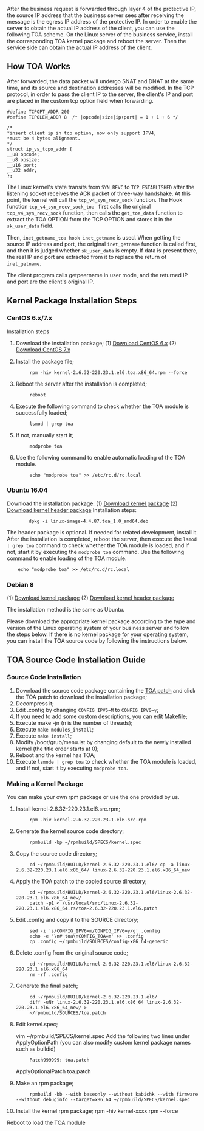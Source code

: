 ﻿After the business request is forwarded through layer 4 of the protective IP, the source IP address that the business server sees after receiving the message is the egress IP address of the protective IP. In order to enable the server to obtain the actual IP address of the client, you can use the following TOA scheme. On the Linux server of the business service, install the corresponding TOA kernel package and reboot the server. Then the service side can obtain the actual IP address of the client.

## How TOA Works
After forwarded, the data packet will undergo SNAT and DNAT at the same time, and its source and destination addresses will be modified.
In the TCP protocol, in order to pass the client IP to the server, the client's IP and port are placed in the custom tcp option field when forwarding.
		
    #define TCPOPT_ADDR	200  
    #define TCPOLEN_ADDR 8	/* |opcode|size|ip+port| = 1 + 1 + 6 */

    /*
    *insert client ip in tcp option, now only support IPV4,
    *must be 4 bytes alignment.
    */
    struct ip_vs_tcpo_addr {
    __u8 opcode;
    __u8 opsize;
    __u16 port;
    __u32 addr;
    }; 
The Linux kernel's state transits from `SYN_REVC` to `TCP_ESTABLISHED` after the listening socket receives the ACK packet of three-way handshake. At this point, the kernel will call the `tcp_v4_syn_recv_sock` function. The Hook function `tcp_v4_syn_recv_sock_toa ` first calls the original ` tcp_v4_syn_recv_sock ` function, then calls the `get_toa_data` function to extract the TOA OPTION from the TCP OPTION and stores it in the `sk_user_data` field.

Then, `inet_getname_toa hook inet_getname` is used. When getting the source IP address and port, the original `inet_getname` function is called first, and then it is judged whether `sk_user_data` is empty. If data is present there, the real IP and port are extracted from it to replace the return of `inet_getname`.

The client program calls getpeername in user mode, and the returned IP and port are the client's original IP.

## Kernel Package Installation Steps
### CentOS 6.x/7.x
Installation steps

1. Download the installation package;
 (1) [Download CentOS 6.x](http://toakernel-1253438722.cossh.myqcloud.com/kernel-2.6.32-220.23.1.el6.toa.x86_64.rpm)
 (2) [Download CentOS 7.x](http://toakernel-1253438722.cossh.myqcloud.com/kernel-3.10.0-693.el7.centos.toa.x86_64.rpm)
2. Install the package file;
							
			rpm -hiv kernel-2.6.32-220.23.1.el6.toa.x86_64.rpm --force						
3. Reboot the server after the installation is completed;

			reboot
4. Execute the following command to check whether the TOA module is successfully loaded;

			lsmod | grep toa
5. If not, manually start it;
    
			modprobe toa
6. Use the following command to enable automatic loading of the TOA module.

			echo "modprobe toa" >> /etc/rc.d/rc.local
			
### Ubuntu 16.04
Download the installation package:
(1) [Download kernel package](http://toakernel-1253438722.cossh.myqcloud.com/linux-image-4.4.87.toa_1.0_amd64.deb )
(2) [Download kernel header package](http://toakernel-1253438722.cossh.myqcloud.com/linux-headers-4.4.87.toa_1.0_amd64.deb)
Installation steps:

			dpkg -i linux-image-4.4.87.toa_1.0_amd64.deb
The header package is optional. If needed for related development, install it.
After the installation is completed, reboot the server, then execute the ` lsmod | grep toa ` command to check whether the TOA module is loaded, and if not, start it by executing the `modprobe toa` command.
Use the following command to enable loading of the TOA module.
		
		echo "modprobe toa" >> /etc/rc.d/rc.local
		 
### Debian 8

(1) [Download kernel package](http://toakernel-1253438722.cossh.myqcloud.com/linux-image-3.16.43.toa_1.0_amd64.deb)
(2) [Download kernel header package](http://toakernel-1253438722.cossh.myqcloud.com/linux-headers-3.16.43.toa_1.0_amd64.deb)

The installation method is the same as Ubuntu.


Please download the appropriate kernel package according to the type and version of the Linux operating system of your business server and follow the steps below. If there is no kernel package for your operating system, you can install the TOA source code by following the instructions below.

## TOA Source Code Installation Guide

### Source Code Installation

1. Download the source code package containing the [TOA patch](http://kb.linuxvirtualserver.org/images/3/34/Linux-2.6.32-220.23.1.el6.x86_64.rs.src.tar.gz) and click the TOA patch to download the installation package;
2. Decompress it;
3. Edit .config by changing `CONFIG_IPV6=M` to `CONFIG_IPV6=y`;
4. If you need to add some custom descriptions, you can edit Makefile;
5. Execute make -jn (n is the number of threads);
6. Execute `make modules_install`;
7. Execute `make install`;
8. Modify /boot/grub/menu.lst 	by changing default to the newly installed kernel (the title order starts at 0);
9. Reboot and the kernel has TOA;
10. Execute `lsmode | grep toa` to check whether the TOA module is loaded, 	and if not, start it by executing `modprobe toa`.

### Making a Kernel Package

You can make your own rpm package or use the one provided by us.

1. Install kernel-2.6.32-220.23.1.el6.src.rpm; 

			rpm -hiv kernel-2.6.32-220.23.1.el6.src.rpm
2. Generate the kernel source code directory;

			rpmbuild -bp ~/rpmbuild/SPECS/kernel.spec
3. Copy the source code directory;

			cd ~/rpmbuild/BUILD/kernel-2.6.32-220.23.1.el6/ cp -a linux-2.6.32-220.23.1.el6.x86_64/ linux-2.6.32-220.23.1.el6.x86_64_new   
4. Apply the TOA patch to the copied source directory;

			cd ~/rpmbuild/BUILD/kernel-2.6.32-220.23.1.el6/linux-2.6.32-220.23.1.el6.x86_64_new/ 
			patch -p1 < /usr/local/src/linux-2.6.32-220.23.1.el6.x86_64.rs/toa-2.6.32-220.23.1.el6.patch
5. Edit .config and copy it to the SOURCE directory;

			sed -i 's/CONFIG_IPV6=m/CONFIG_IPV6=y/g' .config 
			echo -e '\n# toa\nCONFIG_TOA=m' >> .config
			cp .config ~/rpmbuild/SOURCES/config-x86_64-generic
6. Delete .config from the original source code;

			cd ~/rpmbuild/BUILD/kernel-2.6.32-220.23.1.el6/linux-2.6.32-220.23.1.el6.x86_64 
			rm -rf .config
7. Generate the final patch;
    
			cd ~/rpmbuild/BUILD/kernel-2.6.32-220.23.1.el6/
			diff -uNr linux-2.6.32-220.23.1.el6.x86_64 linux-2.6.32-220.23.1.el6.x86_64_new/ >
			~/rpmbuild/SOURCES/toa.patch
8. Edit kernel.spec;

    vim ~/rpmbuild/SPECS/kernel.spec
Add the following two lines under ApplyOptionPath (you can also modify custom kernel package names such as buildid) 

			Patch999999: toa.patch
    ApplyOptionalPatch toa.patch
9. Make an rpm package;

			rpmbuild -bb --with baseonly --without kabichk --with firmware --without debuginfo --target=x86_64 ~/rpmbuild/SPECS/kernel.spec
10. Install the kernel rpm package;
		 rpm -hiv kernel-xxxx.rpm --force
	 
Reboot to load the TOA module





